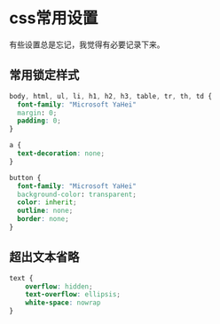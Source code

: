# css常用设置

有些设置总是忘记，我觉得有必要记录下来。

## 常用锁定样式

```css
body, html, ul, li, h1, h2, h3, table, tr, th, td {
  font-family: "Microsoft YaHei"
  margin: 0;
  padding: 0;
}

a {
  text-decoration: none;
}

button {
  font-family: "Microsoft YaHei"
  background-color: transparent;
  color: inherit;
  outline: none;
  border: none;
}
```

## 超出文本省略

```css
text {
    overflow: hidden;
	text-overflow: ellipsis;
	white-space: nowrap
}
```

